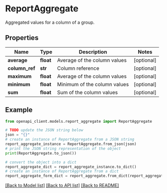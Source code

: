 # ReportAggregate

Aggregated values for a column of a group.

## Properties

Name | Type | Description | Notes
------------ | ------------- | ------------- | -------------
**average** | **float** | Average of the column values | [optional] 
**column_ref** | **str** | Column reference | [optional] 
**maximum** | **float** | Average of the column values | [optional] 
**minimum** | **float** | Minimum of the column values | [optional] 
**sum** | **float** | Sum of the column values | [optional] 

## Example

```python
from openapi_client.models.report_aggregate import ReportAggregate

# TODO update the JSON string below
json = "{}"
# create an instance of ReportAggregate from a JSON string
report_aggregate_instance = ReportAggregate.from_json(json)
# print the JSON string representation of the object
print(ReportAggregate.to_json())

# convert the object into a dict
report_aggregate_dict = report_aggregate_instance.to_dict()
# create an instance of ReportAggregate from a dict
report_aggregate_form_dict = report_aggregate.from_dict(report_aggregate_dict)
```
[[Back to Model list]](../README.md#documentation-for-models) [[Back to API list]](../README.md#documentation-for-api-endpoints) [[Back to README]](../README.md)


